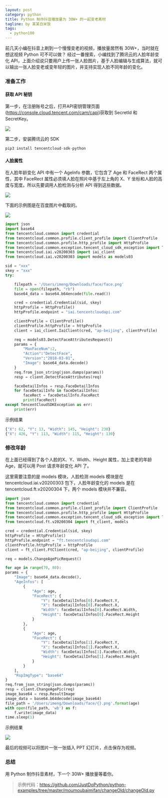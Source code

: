 ```yaml
---
layout: post
category: python
title: Python 制作抖音播放量为 30W+ 的一起变老素材
tagline: by 某某白米饭
tags: 
  - python100
---
```


前几天小编在抖音上刷到一个慢慢变老的视频，播放量居然有 30W+，当时就在想这视频 Python 可不可以做？ 经过一番搜索，小编找到了腾讯云的人脸年龄变化 API，上面介绍说只要用户上传一张人脸图片，基于人脸编辑与生成算法，就可以输出一张人脸变老或变年轻的图片，并支持实现人脸不同年龄的变化。
<!--more-->
### 准备工作

#### 获取 API 秘钥

第一步，在注册账号之后，打开API密钥管理页面(https://console.cloud.tencent.com/cam/capi)获取到 SecretId 和 SecretKey。

![](http://www.justdopython.com/assets/images/2021/04/changeOld/0.png)

第二步，安装腾讯云的 SDK

```python
pip3 install tencentcloud-sdk-python
```

#### 人脸属性

在人脸年龄变化 API 中有一个 AgeInfo 参数，它包含了 Age 和 FaceRect 两个属性，其中 FaceRect 属性必须填人脸在照片中基于左上角的 X、Y 坐标和人脸的高度与宽度。所以先要调用人脸检测与分析 API 得到这些数据。

![](http://www.justdopython.com/assets/images/2021/04/changeOld/1.png)

下面的示例图是在百度图片中截取的。

![](http://www.justdopython.com/assets/images/2021/04/changeOld/2.png)

```python
import json
import base64
from tencentcloud.common import credential
from tencentcloud.common.profile.client_profile import ClientProfile
from tencentcloud.common.profile.http_profile import HttpProfile
from tencentcloud.common.exception.tencent_cloud_sdk_exception import TencentCloudSDKException
from tencentcloud.iai.v20200303 import iai_client
from tencentcloud.iai.v20200303 import models as models03

sid = "xxx"
skey = "xxx"
try: 

    filepath = '/Users/imeng/Downloads/face/face.png'
    file = open(filepath, "rb")
    base64_data = base64.b64encode(file.read())

    cred = credential.Credential(sid, skey) 
    httpProfile = HttpProfile()
    httpProfile.endpoint = "iai.tencentcloudapi.com"

    clientProfile = ClientProfile()
    clientProfile.httpProfile = httpProfile
    client = iai_client.IaiClient(cred, "ap-beijing", clientProfile) 

    req = models03.DetectFaceAttributesRequest()
    params = {
        "MaxFaceNum":2,
        "Action":"DetectFace",
        "Version":"2018-03-01",
        "Image": base64_data.decode()
    }
    req.from_json_string(json.dumps(params))
    resp = client.DetectFaceAttributes(req) 

    faceDetailInfos = resp.FaceDetailInfos
    for faceDetailInfo in faceDetailInfos:
        faceRect = faceDetailInfo.FaceRect
        print(faceRect)
except TencentCloudSDKException as err: 
    print(err) 
```

示例结果

```python
{"X": 62, "Y": 13, "Width": 145, "Height": 230}
{"X": 426, "Y": 113, "Width": 115, "Height": 139}
```

### 修改年龄

在上面已经得到了各个人脸的X、Y、Width、Height 属性，加上变老的年龄 Age，就可以用 Post 请求年龄变化 API 了。

这里需要注意的是 models 模块，人脸检测 models 模块是在 tencentcloud.iai.v20200303 包下，人脸年龄变化的 models 是在 tencentcloud.ft.v20200304 下，两个 models 模块并不兼容。

```python
import json
from tencentcloud.common import credential
from tencentcloud.common.profile.client_profile import ClientProfile
from tencentcloud.common.profile.http_profile import HttpProfile
from tencentcloud.common.exception.tencent_cloud_sdk_exception import TencentCloudSDKException
from tencentcloud.ft.v20200304 import ft_client, models

cred = credential.Credential(sid, skey) 
httpProfile = HttpProfile()
httpProfile.endpoint = "ft.tencentcloudapi.com"
clientProfile.httpProfile = httpProfile
client = ft_client.FtClient(cred, "ap-beijing", clientProfile) 

req = models.ChangeAgePicRequest()

for age in range(70, 80):
params = {
    "Image": base64_data.decode(),
    "AgeInfos": [
        {
            "Age": age,
            "FaceRect": {
                "Y": faceDetailInfos[0].FaceRect.Y,
                "X": faceDetailInfos[0].FaceRect.X,
                "Width": faceDetailInfos[0].FaceRect.Width,
                "Height": faceDetailInfos[0].FaceRect.Height
            } 
        },
        {
            "Age": age,
            "FaceRect": {
                "Y": faceDetailInfos[1].FaceRect.Y,
                "X": faceDetailInfos[1].FaceRect.X,
                "Width": faceDetailInfos[1].FaceRect.Width,
                "Height": faceDetailInfos[1].FaceRect.Height
            } 
        }
    ],
    "RspImgType": "base64"
}
req.from_json_string(json.dumps(params))
resp = client.ChangeAgePic(req) 
image_base64 = resp.ResultImage
image_data = base64.b64decode(image_base64)
file_path = '/Users/imeng/Downloads/face/{}.png'.format(age)
with open(file_path, 'wb') as f:
    f.write(image_data)
time.sleep(1)

```

示例结果

![](http://www.justdopython.com/assets/images/2021/04/changeOld/3.png)

最后的视频可以将图片一张一张插入 PPT 幻灯片，点击保存为视频。

### 总结

用 Python 制作抖音素材，下一个 30W+ 播放量等着你。

> 示例代码：<https://github.com/JustDoPython/python-examples/tree/master/moumoubaimifan/changeOld/changeOld.py>

